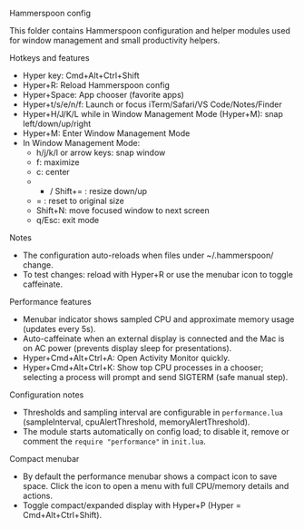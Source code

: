Hammerspoon config

This folder contains Hammerspoon configuration and helper modules used for window management and small productivity helpers.

Hotkeys and features

- Hyper key: Cmd+Alt+Ctrl+Shift
- Hyper+R: Reload Hammerspoon config
- Hyper+Space: App chooser (favorite apps)
- Hyper+t/s/e/n/f: Launch or focus iTerm/Safari/VS Code/Notes/Finder
- Hyper+H/J/K/L while in Window Management Mode (Hyper+M): snap left/down/up/right
- Hyper+M: Enter Window Management Mode
- In Window Management Mode:
  - h/j/k/l or arrow keys: snap window
  - f: maximize
  - c: center
  - - / Shift+= : resize down/up
  - = : reset to original size
  - Shift+N: move focused window to next screen
  - q/Esc: exit mode

Notes

- The configuration auto-reloads when files under ~/.hammerspoon/ change.
- To test changes: reload with Hyper+R or use the menubar icon to toggle caffeinate.

Performance features

- Menubar indicator shows sampled CPU and approximate memory usage (updates every 5s).
- Auto-caffeinate when an external display is connected and the Mac is on AC power (prevents display sleep for presentations).
- Hyper+Cmd+Alt+Ctrl+A: Open Activity Monitor quickly.
- Hyper+Cmd+Alt+Ctrl+K: Show top CPU processes in a chooser; selecting a process will prompt and send SIGTERM (safe manual step).

Configuration notes

- Thresholds and sampling interval are configurable in `performance.lua` (sampleInterval, cpuAlertThreshold, memoryAlertThreshold).
- The module starts automatically on config load; to disable it, remove or comment the `require "performance"` in `init.lua`.

Compact menubar

- By default the performance menubar shows a compact icon to save space. Click the icon to open a menu with full CPU/memory details and actions.
- Toggle compact/expanded display with Hyper+P (Hyper = Cmd+Alt+Ctrl+Shift).
